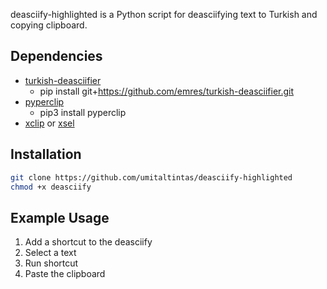 deasciify-highlighted is a  Python script for deasciifying text to Turkish and copying clipboard.

## Dependencies
* [turkish-deasciifier](https://github.com/emres/turkish-deasciifier)
  * pip install git+https://github.com/emres/turkish-deasciifier.git
* [pyperclip](https://github.com/asweigart/pyperclip)
  * pip3 install pyperclip
* [xclip](https://github.com/astrand/xclip) or [xsel](https://github.com/kfish/xsel)

## Installation
```sh
git clone https://github.com/umitaltintas/deasciify-highlighted
chmod +x deasciify
```
## Example Usage
1. Add a shortcut to the deasciify
2. Select a text
3. Run shortcut
4. Paste the clipboard
